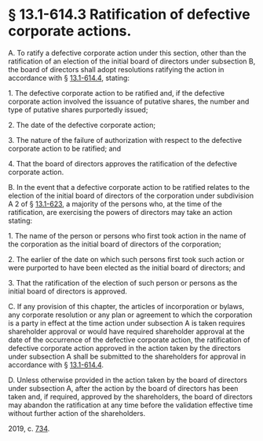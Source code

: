 # § 13.1-614.3 Ratification of defective corporate actions.

<p>A. To ratify a defective corporate action under this section, other than the ratification of an election of the initial board of directors under subsection B, the board of directors shall adopt resolutions ratifying the action in accordance with § <a href='/vacode/13.1-614.4/'>13.1-614.4</a>, stating:</p><p>1. The defective corporate action to be ratified and, if the defective corporate action involved the issuance of putative shares, the number and type of putative shares purportedly issued;</p><p>2. The date of the defective corporate action;</p><p>3. The nature of the failure of authorization with respect to the defective corporate action to be ratified; and</p><p>4. That the board of directors approves the ratification of the defective corporate action.</p><p>B. In the event that a defective corporate action to be ratified relates to the election of the initial board of directors of the corporation under subdivision A 2 of § <a href='/vacode/13.1-623/'>13.1-623</a>, a majority of the persons who, at the time of the ratification, are exercising the powers of directors may take an action stating:</p><p>1. The name of the person or persons who first took action in the name of the corporation as the initial board of directors of the corporation;</p><p>2. The earlier of the date on which such persons first took such action or were purported to have been elected as the initial board of directors; and</p><p>3. That the ratification of the election of such person or persons as the initial board of directors is approved.</p><p>C. If any provision of this chapter, the articles of incorporation or bylaws, any corporate resolution or any plan or agreement to which the corporation is a party in effect at the time action under subsection A is taken requires shareholder approval or would have required shareholder approval at the date of the occurrence of the defective corporate action, the ratification of defective corporate action approved in the action taken by the directors under subsection A shall be submitted to the shareholders for approval in accordance with § <a href='/vacode/13.1-614.4/'>13.1-614.4</a>.</p><p>D. Unless otherwise provided in the action taken by the board of directors under subsection A, after the action by the board of directors has been taken and, if required, approved by the shareholders, the board of directors may abandon the ratification at any time before the validation effective time without further action of the shareholders.</p><p>2019, c. <a href='http://lis.virginia.gov/cgi-bin/legp604.exe?191+ful+CHAP0734'>734</a>.</p>